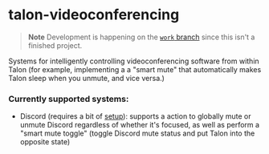 # talon-videoconferencing

> **Note**
> Development is happening on the [`work` branch](https://github.com/phillco/talon-videoconferencing/tree/work) since this isn't a finished project.

Systems for intelligently controlling videoconferencing software from within Talon (for example, implementing a a "smart mute" that automatically makes Talon sleep when you unmute, and vice versa.)

### Currently supported systems:

* Discord (requires a bit of [setup](https://github.com/phillco/talon-videoconferencing/blob/work/discord.py#L13)): supports a action to globally mute or unmute Discord regardless of whether it's focused, as well as perform a "smart mute toggle" (toggle Discord mute status and put Talon into the opposite state)
